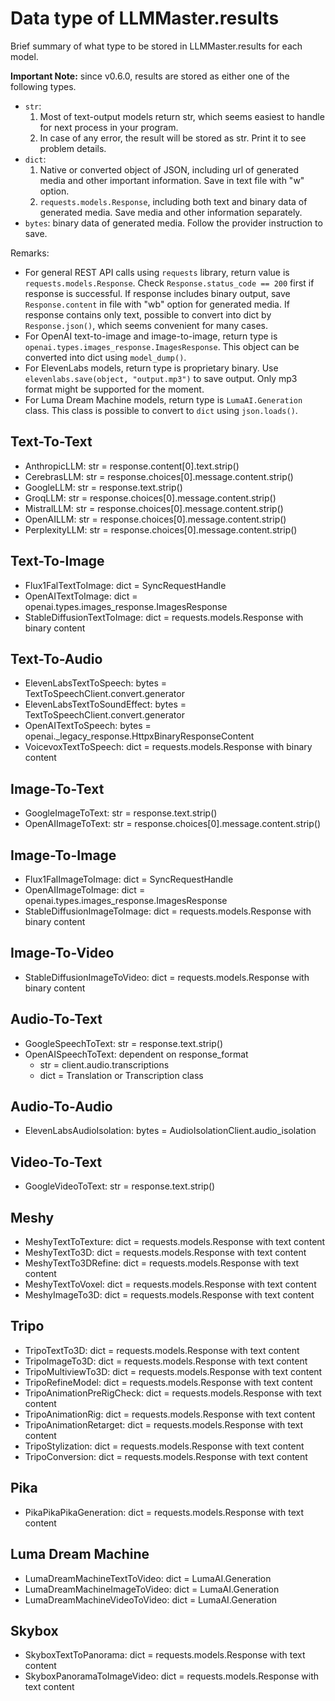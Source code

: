 # Data type of LLMMaster.results

Brief summary of what type to be stored in LLMMaster.results for each model.

**Important Note:** since v0.6.0, results are stored as either one of the following types.

- `str`:
  1. Most of text-output models return str, which seems easiest to handle for next process in your program.
  2. In case of any error, the result will be stored as str. Print it to see problem details.
- `dict`:
  1. Native or converted object of JSON, including url of generated media and other important information. Save in text file with "w" option.
  2. `requests.models.Response`, including both text and binary data of generated media. Save media and other information separately.
- `bytes`: binary data of generated media. Follow the provider instruction to save.

Remarks:

- For general REST API calls using `requests` library, return value is `requests.models.Response`. Check `Response.status_code == 200` first if response is successful. If response includes binary output, save `Response.content` in file with "wb" option for generated media. If response contains only text,  possible to convert into dict by `Response.json()`, which seems convenient for many cases.
- For OpenAI text-to-image and image-to-image, return type is `openai.types.images_response.ImagesResponse`. This object can be converted into dict using `model_dump()`.
- For ElevenLabs models, return type is proprietary binary. Use `elevenlabs.save(object, "output.mp3")` to save output. Only mp3 format might be supported for the moment.
- For Luma Dream Machine models, return type is `LumaAI.Generation` class. This class is possible to convert to `dict` using `json.loads()`.

## Text-To-Text
- AnthropicLLM: str = response.content[0].text.strip()
- CerebrasLLM: str = response.choices[0].message.content.strip()
- GoogleLLM: str = response.text.strip()
- GroqLLM: str = response.choices[0].message.content.strip()
- MistralLLM: str = response.choices[0].message.content.strip()
- OpenAILLM: str = response.choices[0].message.content.strip()
- PerplexityLLM: str = response.choices[0].message.content.strip()

## Text-To-Image
- Flux1FalTextToImage: dict = SyncRequestHandle
- OpenAITextToImage: dict = openai.types.images_response.ImagesResponse
- StableDiffusionTextToImage: dict = requests.models.Response with binary content

## Text-To-Audio
- ElevenLabsTextToSpeech: bytes = TextToSpeechClient.convert.generator
- ElevenLabsTextToSoundEffect: bytes = TextToSpeechClient.convert.generator
- OpenAITextToSpeech: bytes = openai._legacy_response.HttpxBinaryResponseContent
- VoicevoxTextToSpeech: dict = requests.models.Response with binary content

## Image-To-Text
- GoogleImageToText: str = response.text.strip()
- OpenAIImageToText: str = response.choices[0].message.content.strip()

## Image-To-Image
- Flux1FalImageToImage: dict = SyncRequestHandle
- OpenAIImageToImage: dict = openai.types.images_response.ImagesResponse
- StableDiffusionImageToImage: dict = requests.models.Response with binary content

## Image-To-Video
- StableDiffusionImageToVideo: dict = requests.models.Response with binary content

## Audio-To-Text
- GoogleSpeechToText: str = response.text.strip()
- OpenAISpeechToText: dependent on response_format
  - str = client.audio.transcriptions
  - dict = Translation or Transcription class

## Audio-To-Audio
- ElevenLabsAudioIsolation: bytes = AudioIsolationClient.audio_isolation

## Video-To-Text
- GoogleVideoToText: str = response.text.strip()

## Meshy
- MeshyTextToTexture: dict = requests.models.Response with text content
- MeshyTextTo3D: dict = requests.models.Response with text content
- MeshyTextTo3DRefine: dict = requests.models.Response with text content
- MeshyTextToVoxel: dict = requests.models.Response with text content
- MeshyImageTo3D: dict = requests.models.Response with text content

## Tripo
- TripoTextTo3D: dict = requests.models.Response with text content
- TripoImageTo3D: dict = requests.models.Response with text content
- TripoMultiviewTo3D: dict = requests.models.Response with text content
- TripoRefineModel: dict = requests.models.Response with text content
- TripoAnimationPreRigCheck: dict = requests.models.Response with text content
- TripoAnimationRig: dict = requests.models.Response with text content
- TripoAnimationRetarget: dict = requests.models.Response with text content
- TripoStylization: dict = requests.models.Response with text content
- TripoConversion: dict = requests.models.Response with text content

## Pika
- PikaPikaPikaGeneration: dict = requests.models.Response with text content

## Luma Dream Machine
- LumaDreamMachineTextToVideo: dict = LumaAI.Generation
- LumaDreamMachineImageToVideo: dict = LumaAI.Generation
- LumaDreamMachineVideoToVideo: dict = LumaAI.Generation

## Skybox
- SkyboxTextToPanorama: dict = requests.models.Response with text content
- SkyboxPanoramaToImageVideo: dict = requests.models.Response with text content
